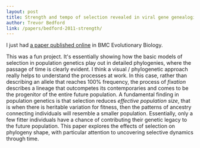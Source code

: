 ```yaml
---
layout: post
title: Strength and tempo of selection revealed in viral gene genealogies
author: Trevor Bedford
link: /papers/bedford-2011-strength/
---
```


I just had [a paper published online](http://www.biomedcentral.com/1471-2148/11/220) in BMC Evolutionary Biology. 

This was a fun project.  It's essentially showing how the basic models of selection in population genetics play out in detailed phylogenies, where the passage of time is clearly evident.  I think a visual / phylogenetic approach really helps to understand the processes at work.  In this case, rather than describing an allele that reaches 100% frequency, the process of *fixation* describes a lineage that outcompetes its contemporaries and comes to be the progenitor of the entire future population.  A fundamental finding in population genetics is that selection reduces *effective population size*, that is when there is heritable variation for fitness, then the patterns of ancestry connecting individuals will resemble a smaller population.  Essentially, only a few fitter individuals have a chance of contributing their genetic legacy to the future population.  This paper explores the effects of selection on phylogeny shape, with particular attention to uncovering selective dynamics through time.
